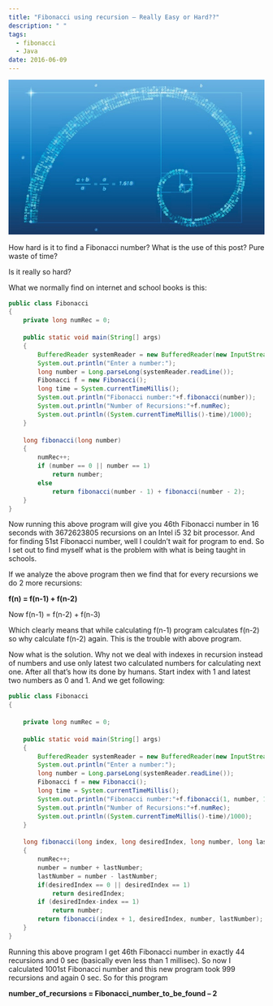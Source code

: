 ```yaml
---
title: "Fibonacci using recursion – Really Easy or Hard??"
description: " "
tags:
  - fibonacci
  - Java
date: 2016-06-09
---
```

![Fibonacci](/static/images/fibonacci-number-games.jpg)

How hard is it to find a Fibonacci number? What is the use of this post? Pure waste of time?

Is it really so hard?

What we normally find on internet and school books is this:

```java
public class Fibonacci
{
    private long numRec = 0;
 
    public static void main(String[] args)
    {
        BufferedReader systemReader = new BufferedReader(new InputStreamReader(System.in));
        System.out.println("Enter a number:");
        long number = Long.parseLong(systemReader.readLine());
        Fibonacci f = new Fibonacci();
        long time = System.currentTimeMillis();
        System.out.println("Fibonacci number:"+f.fibonacci(number));
        System.out.println("Number of Recursions:"+f.numRec);
        System.out.println((System.currentTimeMillis()-time)/1000);
    }
 
    long fibonacci(long number)
    {
        numRec++;
        if (number == 0 || number == 1)
            return number;
        else
            return fibonacci(number - 1) + fibonacci(number - 2);
    }
}
```

Now running this above program will give you 46th Fibonacci number in 16 seconds with 3672623805 recursions on an Intel i5 32 bit processor. And for finding 51st Fibonacci number, well I couldn’t wait for program to end. So I set out to find myself what is the problem with what is being taught in schools.

If we analyze the above program then we find that for every recursions we do 2 more recursions:

**f(n) = f(n-1) + f(n-2)**

Now f(n-1) = f(n-2) + f(n-3)

Which clearly means that while calculating f(n-1) program calculates f(n-2) so why calculate f(n-2) again. This is the trouble with above program.

Now what is the solution. Why not we deal with indexes in recursion instead of numbers and use only latest two calculated numbers for calculating next one. After all that’s how its done by humans. Start index with 1 and latest two numbers as 0 and 1. And we get following:

```java
public class Fibonacci
{
 
    private long numRec = 0;
 
    public static void main(String[] args)
    {
        BufferedReader systemReader = new BufferedReader(new InputStreamReader(System.in));
        System.out.println("Enter a number:");
        long number = Long.parseLong(systemReader.readLine());
        Fibonacci f = new Fibonacci();
        long time = System.currentTimeMillis();
        System.out.println("Fibonacci number:"+f.fibonacci(1, number, 1, 0));
        System.out.println("Number of Recursions:"+f.numRec);
        System.out.println((System.currentTimeMillis()-time)/1000);
    }
 
    long fibonacci(long index, long desiredIndex, long number, long lastNumber)
    {
        numRec++;
        number = number + lastNumber;
        lastNumber = number - lastNumber;
        if(desiredIndex == 0 || desiredIndex == 1)
            return desiredIndex;
        if (desiredIndex-index == 1)
            return number;
        return fibonacci(index + 1, desiredIndex, number, lastNumber);
    }
}
```

Running this above program I get 46th Fibonacci number in exactly 44 recursions and 0 sec (basically even less than 1 millisec). So now I calculated 1001st Fibonacci number and this new program took 999 recursions and again 0 sec. So for this program

**number_of_recursions = Fibonacci_number_to_be_found – 2**